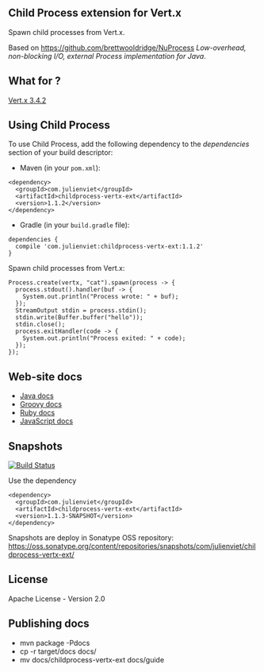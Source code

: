 ## Child Process extension for Vert.x

Spawn child processes from Vert.x.

Based on https://github.com/brettwooldridge/NuProcess _Low-overhead, non-blocking I/O, external Process implementation for Java_.

## What for ?

[Vert.x 3.4.2](http://vertx.io)

## Using Child Process

To use Child Process, add the following dependency to the _dependencies_ section of your build descriptor:

* Maven (in your `pom.xml`):

```
<dependency>
  <groupId>com.julienviet</groupId>
  <artifactId>childprocess-vertx-ext</artifactId>
  <version>1.1.2</version>
</dependency>
```

* Gradle (in your `build.gradle` file):

```
dependencies {
  compile 'com.julienviet:childprocess-vertx-ext:1.1.2'
}
```

Spawn child processes from Vert.x:

```
Process.create(vertx, "cat").spawn(process -> {
  process.stdout().handler(buf -> {
    System.out.println("Process wrote: " + buf);
  });
  StreamOutput stdin = process.stdin();
  stdin.write(Buffer.buffer("hello"));
  stdin.close();
  process.exitHandler(code -> {
    System.out.println("Process exited: " + code);
  });
});
```

## Web-site docs

* [Java docs](http://www.julienviet.com/childprocess-vertx-ext/guide/java/index.html)
* [Groovy docs](http://www.julienviet.com/childprocess-vertx-ext/guide/groovy/index.html)
* [Ruby docs](http://www.julienviet.com/childprocess-vertx-ext/guide/ruby/index.html)
* [JavaScript docs](http://www.julienviet.com/childprocess-vertx-ext/guide/js/index.html)

## Snapshots

[![Build Status](https://travis-ci.org/vietj/childprocess-vertx-ext.svg?branch=master)](https://travis-ci.org/vietj/childprocess-vertx-ext)

Use the dependency

```
<dependency>
  <groupId>com.julienviet</groupId>
  <artifactId>childprocess-vertx-ext</artifactId>
  <version>1.1.3-SNAPSHOT</version>
</dependency>
```

Snapshots are deploy in Sonatype OSS repository: https://oss.sonatype.org/content/repositories/snapshots/com/julienviet/childprocess-vertx-ext/

## License

Apache License - Version 2.0

## Publishing docs

* mvn package -Pdocs
* cp -r target/docs docs/
* mv docs/childprocess-vertx-ext docs/guide

